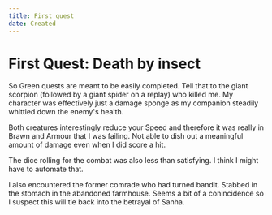 ```yaml
---
title: First quest
date: Created
---
```


# First Quest: Death by insect

So Green quests are meant to be easily completed. Tell that to the giant scorpion (followed by a giant spider on a replay) who killed me. My character was effectively just a damage sponge as my companion steadily whittled down the enemy's health.

Both creatures interestingly reduce your Speed and therefore it was really in Brawn and Armour that I was failing. Not able to dish out a meaningful amount of damage even when I did score a hit.

The dice rolling for the combat was also less than satisfying. I think I might have to automate that.

I also encountered the former comrade who had turned bandit. Stabbed in the stomach in the abandoned farmhouse. Seems a bit of a conincidence so I suspect this will tie back into the betrayal of Sanha.
